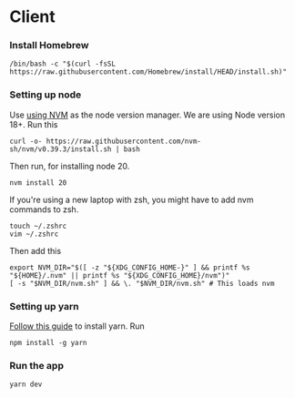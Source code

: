 # Client

### Install Homebrew

```
/bin/bash -c "$(curl -fsSL https://raw.githubusercontent.com/Homebrew/install/HEAD/install.sh)"
```

### Setting up node

Use [using NVM](https://github.com/nvm-sh/nvm) as the node version manager. We are using Node version 18+. Run this

```
curl -o- https://raw.githubusercontent.com/nvm-sh/nvm/v0.39.3/install.sh | bash
```

Then run, for installing node 20.

```
nvm install 20
```

If you're using a new laptop with zsh, you might have to add nvm commands to zsh.

```
touch ~/.zshrc
vim ~/.zshrc
```

Then add this

```
export NVM_DIR="$([ -z "${XDG_CONFIG_HOME-}" ] && printf %s "${HOME}/.nvm" || printf %s "${XDG_CONFIG_HOME}/nvm")"
[ -s "$NVM_DIR/nvm.sh" ] && \. "$NVM_DIR/nvm.sh" # This loads nvm
```

### Setting up yarn

[Follow this guide](https://yarnpkg.com/getting-started/install) to install yarn. Run

```
npm install -g yarn
```

### Run the app

```
yarn dev
```
